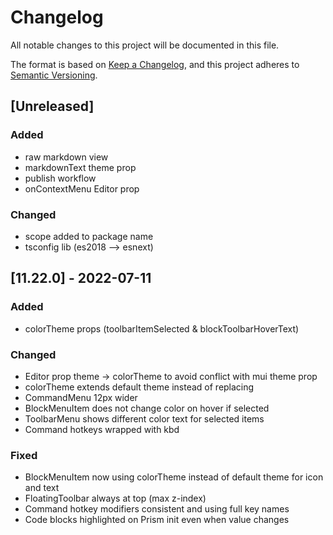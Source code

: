 # Changelog
All notable changes to this project will be documented in this file.

The format is based on [Keep a Changelog](https://keepachangelog.com/en/1.0.0/),
and this project adheres to [Semantic Versioning](https://semver.org/spec/v2.0.0.html).

## [Unreleased]
### Added
- raw markdown view
- markdownText theme prop
- publish workflow
- onContextMenu Editor prop

### Changed
- scope added to package name
- tsconfig lib (es2018 --> esnext)

## [11.22.0] - 2022-07-11
### Added
- colorTheme props (toolbarItemSelected & blockToolbarHoverText)

### Changed
- Editor prop theme -> colorTheme to avoid conflict with mui theme prop
- colorTheme extends default theme instead of replacing
- CommandMenu 12px wider
- BlockMenuItem does not change color on hover if selected
- ToolbarMenu shows different color text for selected items
- Command hotkeys wrapped with kbd

### Fixed
- BlockMenuItem now using colorTheme instead of default theme for icon and text
- FloatingToolbar always at top (max z-index)
- Command hotkey modifiers consistent and using full key names
- Code blocks highlighted on Prism init even when value changes
